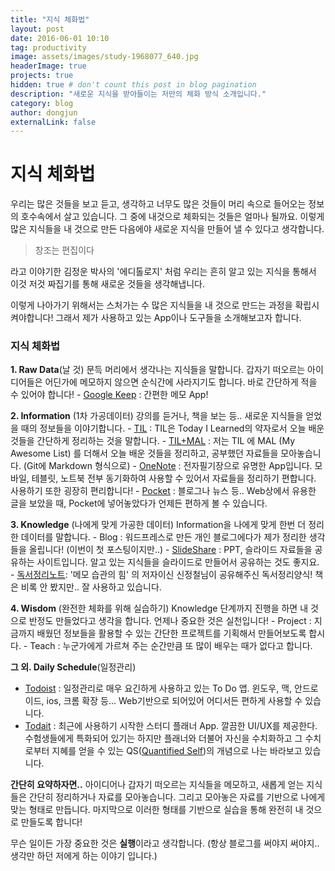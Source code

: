 ```yaml
---
title: "지식 체화법"
layout: post
date: 2016-06-01 10:10
tag: productivity
image: assets/images/study-1968077_640.jpg
headerImage: true
projects: true
hidden: true # don't count this post in blog pagination
description: "새로운 지식을 받아들이는 저만의 체화 방식 소개입니다."
category: blog
author: dongjun
externalLink: false
---
```


# 지식 체화법

우리는 많은 것들을 보고 듣고, 생각하고 너무도 많은 것들이 머리 속으로 들어오는
정보의 호수속에서 살고 있습니다. 그 중에 내것으로 체화되는 것들은 얼마나 될까요.
이렇게 많은 지식들을 내 것으로 만든 다음에야 새로운 지식을 만들어 낼 수 있다고 생각합니다.

> 창조는 편집이다

라고 이야기한 김정운 박사의 '에디톨로지' 처럼 우리는 흔히 알고 있는 지식을 통해서
이것 저것 짜집기를 통해 새로운 것들을 생각해냅니다.

이렇게 나아가기 위해서는 스처가는 수 많은 지식들을 내 것으로 만드는 과정을 확립시켜야합니다!
그래서 제가 사용하고 있는 App이나 도구들을 소개해보고자 합니다.

### 지식 체화법

**1. Raw Data**(날 것)
	문득 머리에서 생각나는 지식들을 말합니다.
	갑자기 떠오르는 아이디어들은 어딘가에 메모하지 않으면 순식간에 사라지기도 합니다.
	바로 간단하게 적을 수 있어야 합니다!
	- [Google Keep](https://keep.google.com) : 간편한 메모 App!

**2. Information** (1차 가공데이터)
	강의를 듣거나, 책을 보는 등.. 새로운 지식들을 얻었을 때의 정보들을 이야기합니다.
	- [TIL](https://github.com/thoughtbot/til) : TIL은 Today I Learned의 약자로서 오늘 배운 것들을 간단하게 정리하는 것을 말합니다.
	- [TIL+MAL](https://github.com/DongjunLee/TIL-MAL) : 저는 TIL 에 MAL (My Awesome List) 를 더해서 오늘 배운 것들을 정리하고, 공부했던 자료들을 모아놓습니다. (Git에 Markdown 형식으로)
	- [OneNote](https://www.onenote.com/) : 전자필기장으로 유명한 App입니다. 모바일, 테블릿, 노트북 전부 동기화하여 사용할 수 있어서 자료들을 정리하기 편합니다. 사용하기 또한 굉장히 편리합니다!
	- [Pocket](https://getpocket.com) : 블로그나 뉴스 등.. Web상에서 유용한 글을 보았을 때, Pocket에 넣어놓았다가 언제든 편하게 볼 수 있습니다.  

**3. Knowledge** (나에게 맞게 가공한 데이터)
	Information을 나에게 맞게 한번 더 정리한 데이터를 말합니다.
	- Blog : 워드프레스로 만든 개인 블로그에다가 제가 정리한 생각들을 올립니다! (이번이 첫 포스팅이지만..)
	- [SlideShare](http://www.slideshare.net/) : PPT, 슬라이드 자료들을 공유하는 사이트입니다. 알고 있는 지식들을 슬라이드로 만들어서 공유하는 것도 좋지요.  
	- [독서정리노트](http://mindwatching.kr/329): '메모 습관의 힘' 의 저자이신 신정철님이 공유해주신 독서정리양식! 책은 비록 안 봤지만.. 잘 사용하고 있습니다.

**4. Wisdom** (완전한 체화를 위해 실습하기)
	Knowledge 단계까지 진행을 하면 내 것으로 반정도 만들었다고 생각을 합니다. 언제나 중요한 것은 실천입니다!
	- Project : 지금까지 배웠던 정보들을 활용할 수 있는 간단한 프로젝트를 기획해서 만들어보도록 합시다.
	- Teach : 누군가에게 가르쳐 주는 순간만큼 또 많이 배우는 때가 없다고 합니다.  


**그 외. Daily Schedule**(일정관리)
- [Todoist](https://ko.todoist.com/) : 일정관리로 매우 요긴하게 사용하고 있는 To Do 앱. 윈도우, 맥, 안드로이드, ios, 크롬 확장 등... Web기반으로 되어있어 어디서든 편하게 사용할 수 있습니다.
- [Todait](http://www.todait.com/) : 최근에 사용하기 시작한 스터디 플래너 App. 깔끔한 UI/UX를 제공한다. 수험생들에게 특화되어 있기는 하지만 플래너와 더불어 자신을 수치화하고 그 수치로부터 지혜를 얻을 수 있는 QS([Quantified Self](http://quantifiedself.com/))의 개념으로 나는 바라보고 있습니다.

**간단히 요약하자면..**
아이디어나 갑자기 떠오르는 지식들을 메모하고, 새롭게 얻는 지식들은 간단히 정리하거나 자료를 모아놓습니다. 그리고 모아놓은 자료를 기반으로 나에게 맞는 형태로 만듭니다. 마지막으로 이러한 형태를 기반으로 실습을 통해 완전히 내 것으로 만들도록 합니다!

무슨 일이든 가장 중요한 것은 **실행**이라고 생각합니다.
(항상 블로그를 써야지 써야지.. 생각만 하던 저에게 하는 이야기 입니다.)
